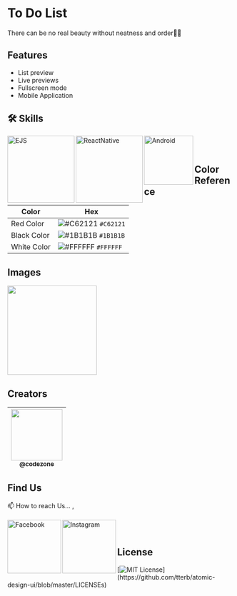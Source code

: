 # To Do List

There can be no real beauty without neatness and order🧑‍🎓

## Features

- List preview
- Live previews
- Fullscreen mode
- Mobile Application

## 🛠 Skills

<img align="left" alt="EJS" width="150px" src="https://img.shields.io/badge/Express.js-000000?style=for-the-badge&logo=express&logoColor=white" />
<img align="left" alt="ReactNative" width="150px" src="https://img.shields.io/badge/React_Native-20232A?style=for-the-badge&logo=react&logoColor=61DAFB" />
<img align="left" alt="Android" width="110px" src="https://img.shields.io/badge/Android-3DDC84?style=for-the-badge&logo=android&logoColor=white" />

</br>
</br>

## Color Reference

| Color       | Hex                                                                    |
| ----------- | ---------------------------------------------------------------------- |
| Red Color   | ![#C62121](https://via.placeholder.com/15/C62121/C62121.png) `#C62121` |
| Black Color | ![#1B1B1B](https://via.placeholder.com/15/1B1B1B/1B1B1B.png) `#1B1B1B` |
| White Color | ![#FFFFFF](https://via.placeholder.com/15/FFFFFF/FFFFFF.png) `#FFFFFF` |

## Images

<img width="200px" src="https://github.com/CodeZoneTech/DBroCode/blob/main/Design%2015/IMG/Design%2015-1.png">

## Creators

| [<img src="https://github.com/CodeZoneTech.png?size=250" width="115"><br><sub>@codezone</sub>](https://github.com/CodeZoneTech) |
| :-----------------------------------------------------------------------------------------------------------------------------: |

## Find Us

📫 How to reach Us... , </br></br>
<a href="https://www.facebook.com/CodeZone-107084475018756/">
<img align="left" alt="Facebook" width="120px" src="https://img.shields.io/badge/Facebook-1877F2?style=for-the-badge&logo=facebook&logoColor=white" />
</a>
<a href="https://www.instagram.com/d_bro_code/">
<img align="left" alt="Instagram" width="120px" src="https://img.shields.io/badge/Instagram-E4405F?style=for-the-badge&logo=instagram&logoColor=white" />
</a>

</br>

## License

[![MIT License](https://img.shields.io/apm/l/atomic-design-ui.svg?)](https://github.com/tterb/atomic-design-ui/blob/master/LICENSEs)
